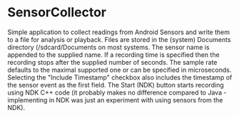 # SensorCollector
Simple application to collect readings from Android Sensors and
write them to a file for analysis or playback. Files are stored in the
(system) Documents directory (/sdcard/Documents on most systems.  The
sensor name is appended to the supplied name. If a recording time is
specified then the recording stops after the supplied number of
seconds. The sample rate defaults to the maximal supported one or
can be specified in microseconds. Selecting the "Include Timestamp"
checkbox also includes the timestamp of the sensor event as the
first field. The Start (NDK) button starts recording using NDK
C++ code (it probably makes no difference compared to Java -
implementing in NDK was just an experiment with using sensors
from the NDK).


